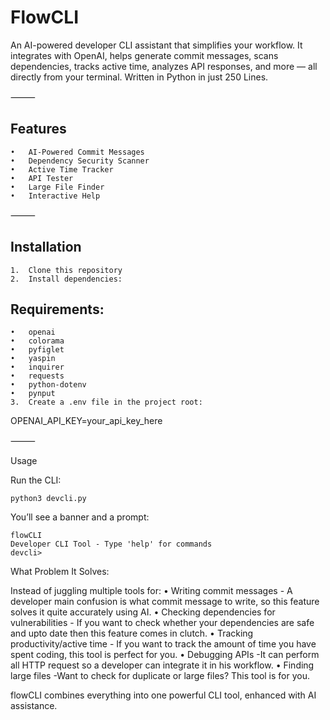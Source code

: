 # FlowCLI 

An AI-powered developer CLI assistant that simplifies your workflow.
It integrates with OpenAI, helps generate commit messages, scans dependencies, tracks active time, analyzes API responses, and more — all directly from your terminal.
Written in Python in just 250 Lines.

⸻

 ## Features
	•	AI-Powered Commit Messages
	•	Dependency Security Scanner
	•	Active Time Tracker
	•	API Tester
	•	Large File Finder
	•	Interactive Help

⸻

 ## Installation
	1.	Clone this repository
	2.	Install dependencies:
## Requirements:
	•	openai
	•	colorama
	•	pyfiglet
	•	yaspin
	•	inquirer
	•	requests
	•	python-dotenv
	•	pynput
	3.	Create a .env file in the project root:
OPENAI_API_KEY=your_api_key_here

⸻

Usage

Run the CLI:
```
python3 devcli.py
```

You’ll see a banner and a prompt:
```
flowCLI
Developer CLI Tool - Type 'help' for commands
devcli>
```


What Problem It Solves:

Instead of juggling multiple tools for:
	•	Writing commit messages
		- A developer main confusion is what commit message to write, so this feature solves it quite accurately using AI.
	•	Checking dependencies for vulnerabilities
		- If you want to check whether your dependencies are safe and upto date then this feature comes in clutch.
	•	Tracking productivity/active time
		- If you want to track the amount of time you have spent coding, this tool is perfect for you.
	•	Debugging APIs
		-It can perform all HTTP request so a developer can integrate it in his workflow.
	•	Finding large files
		-Want to check for duplicate or large files? This tool is for you.
		
 flowCLI combines everything into one powerful CLI tool, enhanced with AI assistance.

